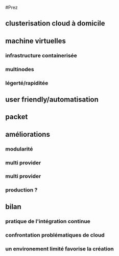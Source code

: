 #Prez

## clusterisation cloud à domicile
## machine virtuelles
### infrastructure containerisée
### multinodes
### légerté/rapiditée
## user friendly/automatisation
## packet
## améliorations
### modularité
### multi provider
### multi provider
### production ?
## bilan
### pratique de l'intégration continue
### confrontation problématiques de cloud
### un environement limité favorise la création
